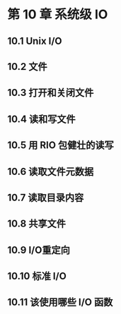 # 第 10 章 系统级 IO

## 10.1 Unix I/O

## 10.2 文件

## 10.3 打开和关闭文件

## 10.4 读和写文件

## 10.5 用 RIO 包健壮的读写

## 10.6 读取文件元数据

## 10.7 读取目录内容

## 10.8 共享文件

## 10.9 I/O重定向

## 10.10 标准 I/O

## 10.11 该使用哪些 I/O 函数